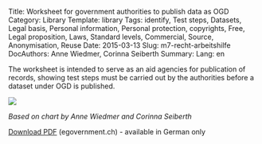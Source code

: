 Title: Worksheet for government authorities to publish data as OGD
Category: Library
Template: library
Tags: identify, Test steps, Datasets, Legal basis, Personal information, Personal protection, copyrights, Free, Legal proposition, Laws, Standard levels, Commercial, Source, Anonymisation, Reuse
Date: 2015-03-13
Slug: m7-recht-arbeitshilfe
DocAuthors: Anne Wiedmer, Corinna Seiberth
Summary:
Lang: en


The worksheet is intended to serve as an aid agencies for publication of records, showing test steps must be carried out by the authorities before a dataset under OGD is published.

![](/images/chart-arbeitshilfe-publikation.png)

*Based on chart by Anne Wiedmer and Corinna Seiberth*

[Download PDF](http://www.egovernment.ch/umsetzung/00881/00883/01112/index.html?lang=en&download=NHzLpZeg7t,lnp6I0NTU042l2Z6ln1ad1IZn4Z2qZpnO2Yuq2Z6gpJCDdYR_g2ym162epYbg2c_JjKbNoKSn6A--) (egovernment.ch) - available in German only
